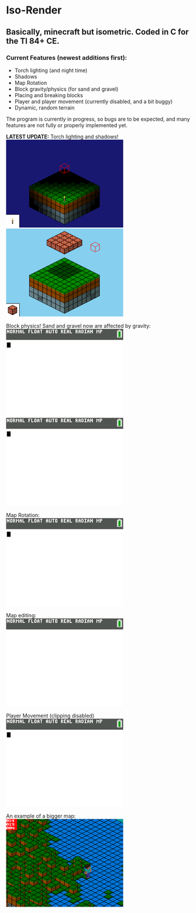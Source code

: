 # Iso-Render  
## Basically, minecraft but isometric. Coded in C for the TI 84+ CE.  

### Current Features (newest additions first):
* Torch lighting (and night time)  
* Shadows  
* Map Rotation  
* Block gravity/physics (for sand and gravel)  
* Placing and breaking blocks  
* Player and player movement (currently disabled, and a bit buggy)  
* Dynamic, random terrain  

The program is currently in progress, so bugs are to be expected, and many features are not fully or properly implemented yet.  

**LATEST UPDATE:** Torch lighting and shadows!  
![A Screenshot](https://raw.githubusercontent.com/Michael2-3B/Iso-Render/master/screenshots/render038.gif)  
![A Screenshot](https://raw.githubusercontent.com/Michael2-3B/Iso-Render/master/screenshots/render034.png)  


Block physics! Sand and gravel now are affected by gravity:  
![A Screenshot](https://raw.githubusercontent.com/Michael2-3B/Iso-Render/master/screenshots/render033.gif)  
![A Screenshot](https://raw.githubusercontent.com/Michael2-3B/Iso-Render/master/screenshots/render032.gif)  


Map Rotation:  
![A Screenshot](https://raw.githubusercontent.com/Michael2-3B/Iso-Render/master/screenshots/render035.gif)  


Map editing:  
![A Screenshot](https://raw.githubusercontent.com/Michael2-3B/Iso-Render/master/screenshots/render031.gif)  


Player Movement (clipping disabled)  
![A Screenshot](https://raw.githubusercontent.com/Michael2-3B/Iso-Render/master/screenshots/render024.gif)  


An example of a bigger map:  
![A Screenshot](https://raw.githubusercontent.com/Michael2-3B/Iso-Render/master/screenshots/render028.png)  
